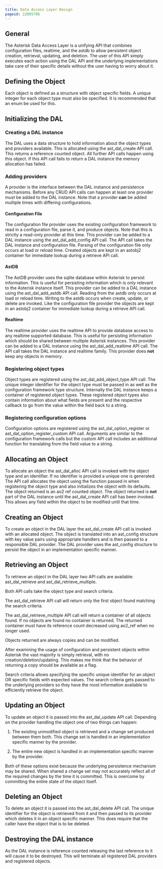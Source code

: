 ```yaml
---
title: Data Access Layer Design
pageid: 22085706
---
```


General
-------


The Asterisk Data Access Layer is a unifying API that combines configuration files, realtime, and the astdb to allow persistent object creation, retrieval, updating, and deletion. The user of this API simply executes each action using the DAL API and the underlying implementations take care of their specific details without the user having to worry about it.


Defining the Object
-------------------


Each object is defined as a structure with object specific fields. A unique integer for each object type must also be specified. It is recommended that an enum be used for this.


Initializing the DAL
--------------------


### Creating a DAL instance


The DAL uses a data structure to hold information about the object types and providers available. This is allocated using the ast\_dal\_create API call. This returns a reference counted object. All further API calls happen using this object. If this API call fails to return a DAL instance the memory allocation has failed.


### Adding providers


A provider is the interface between the DAL instance and persistence mechanisms. Before any CRUD API calls can happen at least one provider must be added to the DAL instance. Note that a provider **can** be added multiple times with differing configurations.


#### Configuration File


The configuration file provider uses the existing configuration framework to read in a configuration file, parse it, and produce objects. Note that this is strictly a read-only provider at this time. This provider can be added to a DAL instance using the ast\_dal\_add\_config API call. The API call takes the DAL instance and configuration file. Parsing of the configuration file only occurs at load or reload time. Created objects are kept in an astobj2 container for immediate lookup during a retrieve API call.


#### AstDB


The AstDB provider uses the sqlite database within Asterisk to persist information. This is useful for persisting information which is only relevant to the Asterisk instance itself. This provider can be added to a DAL instance using the ast\_dal\_add\_astdb API call. Reading from the astdb only occurs at load or reload time. Writing to the astdb occurs when create, update, or delete are invoked. Like the configuration file provider the objects are kept in an astobj2 container for immediate lookup during a retrieve API call.


#### Realtime


The realtime provider uses the realtime API to provide database access to any realtime supported database. This is useful for persisting information which should be shared between multiple Asterisk instances. This provider can be added to a DAL instance using the ast\_dal\_add\_realtime API call. The API call takes the DAL instance and realtime family. This provider does **not** keep any objects in memory.


### Registering object types


Object types are registered using the ast\_dal\_add\_object\_type API call. The unique integer identifier for the object type must be passed in as well as the configuration framework type structure. Internally the DAL instance keeps a container of registered object types. These registered object types also contain information about what fields are present and the respective callback to go from the value within the field back to a string.


### Registering configuration options


Configuration options are registered using the ast\_dal\_option\_register or ast\_dal\_option\_register\_custom API call. Arguments are similar to the configuration framework calls but the custom API call includes an additional function for translating from the field value to a string.


Allocating an Object
--------------------


To allocate an object the ast\_dal\_alloc API call is invoked with the object type and an identifier. If no identifier is provided a unique one is generated. The API call allocates the object using the function passed in when registering the object type and also initializes the object with its defaults. The object returned is an ao2 ref counted object. The object returned is **not** part of the DAL instance until the ast\_dal\_create API call has been invoked. This allows any field within the object to be modified until that time.


Creating an Object
------------------


To create an object in the DAL layer the ast\_dal\_create API call is invoked with an allocated object. The object is translated into an ast\_config structure with key value pairs using appropriate handlers and is then passed to a responsible DAL provider. The DAL provider uses the ast\_config structure to persist the object in an implementation specific manner. 


Retrieving an Object
--------------------


To retrieve an object in the DAL layer two API calls are available: ast\_dal\_retrieve and ast\_dal\_retrieve\_multiple.


Both API calls take the object type and search criteria.


The ast\_dal\_retrieve API call will return only the first object found matching the search criteria.  

The ast\_dal\_retrieve\_multiple API call will return a container of all objects found. If no objects are found no container is returned. The returned container must have its reference count decreased using ao2\_ref when no longer used.


Objects returned are always copies and can be modified.



After examining the usage of configuration and persistent objects within Asterisk the vast majority is simply retrieval, with no creation/deletion/updating. This makes me think that the behavior of returning a copy should be available as a flag.


Search criteria allows specifying the specific unique identifier for an object OR specific fields with expected values. The search criteria gets passed to the underlying providers so they have the most information available to efficiently retrieve the object.


Updating an Object
------------------


To update an object it is passed into the ast\_dal\_update API call. Depending on the provider handling the object one of two things can happen:


1. The existing unmodified object is retrieved and a change set produced between them both. This change set is handled in an implementation specific manner by the provider.  

2. The entire new object is handled in an implementation specific manner by the provider.


Both of these options exist because the underlying persistence mechanism may be shared. When shared a change set may not accurately reflect all of the required changes by the time it is committed. This is overcome by committing the entire state of the object itself.


Deleting an Object
------------------


To delete an object it is passed into the ast\_dal\_delete API call. The unique identifier for the object is retrieved from it and then passed to its provider which deletes it in an object specific manner. This does require that the caller have the object that is to be deleted.


Destroying the DAL instance
---------------------------


As the DAL instance is reference counted releasing the last reference to it will cause it to be destroyed. This will terminate all registered DAL providers and registered objects.

